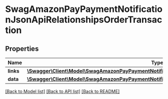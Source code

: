 # SwagAmazonPayPaymentNotificationJsonApiRelationshipsOrderTransaction

## Properties
Name | Type | Description | Notes
------------ | ------------- | ------------- | -------------
**links** | [**\Swagger\Client\Model\SwagAmazonPayPaymentNotificationJsonApiRelationshipsOrderTransactionLinks**](SwagAmazonPayPaymentNotificationJsonApiRelationshipsOrderTransactionLinks.md) |  | [optional] 
**data** | [**\Swagger\Client\Model\SwagAmazonPayPaymentNotificationJsonApiRelationshipsOrderTransactionData**](SwagAmazonPayPaymentNotificationJsonApiRelationshipsOrderTransactionData.md) |  | [optional] 

[[Back to Model list]](../../README.md#documentation-for-models) [[Back to API list]](../../README.md#documentation-for-api-endpoints) [[Back to README]](../../README.md)

